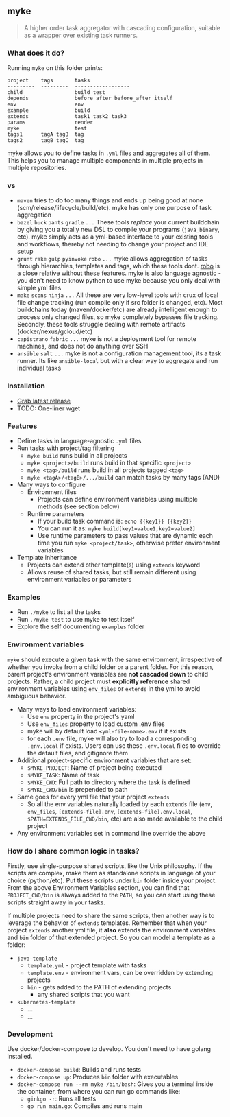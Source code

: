 ## myke

> A higher order task aggregator with cascading configuration, suitable as a wrapper over existing task runners.

### What does it do?

Running `myke` on this folder prints:

```
project    tags       tasks
---------  ---------  ------------------
child                 build test
depends               before after before_after itself
env                   env
example               build
extends               task1 task2 task3
params                render
myke                  test
tags1      tagA tagB  tag
tags2      tagB tagC  tag
```

myke allows you to define tasks in `.yml` files and aggregates all of them. This helps you to manage multiple components in multiple projects in multiple repositories.

### vs

* `maven` tries to do too many things and ends up being good at none (scm/release/lifecycle/build/etc). myke has only one purpose of task aggregation
* `bazel` `buck` `pants` `gradle` `...` These tools *replace* your current buildchain by giving you a totally new DSL to compile your programs (`java_binary`, etc). myke simply acts as a yml-based interface to your existing tools and workflows, thereby not needing to change your project and IDE setup
* `grunt` `rake` `gulp` `pyinvoke` `robo` `...` myke allows aggregation of tasks through hierarchies, templates and tags, which these tools dont. [robo](https://github.com/tj/robo) is a close relative without these features. myke is also language agnostic - you don't need to know python to use myke because you only deal with simple yml files
* `make` `scons` `ninja` `...` All these are very low-level tools with crux of local file change tracking (run compile only if src folder is changed, etc). Most buildchains today (maven/docker/etc) are already intelligent enough to process only changed files, so myke completely bypasses file tracking. Secondly, these tools struggle dealing with remote artifacts (docker/nexus/gcloud/etc)
* `capistrano` `fabric` `...` myke is not a deployment tool for remote machines, and does not do anything over SSH
* `ansible` `salt` `...` myke is not a configuration management tool, its a task runner. Its like `ansible-local` but with a clear way to aggregate and run individual tasks

### Installation

* [Grab latest release](https://github.com/goeuro/myke/releases/latest)
* TODO: One-liner wget

### Features

* Define tasks in language-agnostic `.yml` files
* Run tasks with project/tag filtering
  * `myke build` runs build in all projects
  * `myke <project>/build` runs build in that specific `<project>`
  * `myke <tag>/build` runs build in all projects tagged `<tag>`
  * `myke <tagA>/<tagB>/.../build` can match tasks by many tags (AND)
* Many ways to configure
  * Environment files
    * Projects can define environment variables using multiple methods (see section below)
  * Runtime parameters
    * If your build task command is: `echo {{key1}} {{key2}}`
    * You can run it as: `myke build[key1=value1,key2=value2]`
    * Use runtime parameters to pass values that are dynamic each time you run `myke <project/task>`, otherwise prefer environment variables
* Template inheritance
  * Projects can extend other template(s) using `extends` keyword
  * Allows reuse of shared tasks, but still remain different using environment variables or parameters

### Examples

* Run `./myke` to list all the tasks
* Run `./myke test` to use myke to test itself
* Explore the self documenting `examples` folder

### Environment variables

`myke` should execute a given task with the same environment, irrespective of whether you invoke from a child folder or a parent folder. For this reason, parent project's environment variables are **not cascaded down** to child projects. Rather, a child project must **explicitly reference** shared environment variables using `env_files` or `extends` in the yml to avoid ambiguous behavior.

* Many ways to load environment variables:
  * Use `env` property in the project's yaml
  * Use `env_files` property to load custom .env files
  * myke will by default load `<yml-file-name>.env` if it exists
  * for each `.env` file, myke will also try to load a corresponding `.env.local` if exists. Users can use these `.env.local` files to override the default files, and gitignore them
* Additional project-specific environment variables that are set:
  * `$MYKE_PROJECT`: Name of project being executed
  * `$MYKE_TASK`: Name of task
  * `$MYKE_CWD`: Full path to directory where the task is defined
  * `$MYKE_CWD/bin` is prepended to path
* Same goes for every yml file that your project `extends`
  * So all the env variables naturally loaded by each `extends` file (`env`, `env_files`, `[extends-file].env`, `[extends-file].env.local`, `$PATH=EXTENDS_FILE_CWD/bin`, etc) are also made available to the child project
* Any environment variables set in command line override the above

### How do I share common logic in tasks?

Firstly, use single-purpose shared scripts, like the Unix philosophy. If the scripts are complex, make them as standalone scripts in language of your choice (python/etc). Put these scripts under `bin` folder inside your project. From the above Environment Variables section, you can find that `PROJECT_CWD/bin` is always added to the `PATH`, so you can start using these scripts straight away in your tasks.

If multiple projects need to share the same scripts, then another way is to leverage the behavior of `extends` templates. Remember that when your project `extends` another yml file, it **also** extends the environment variables and `bin` folder of that extended project. So you can model a template as a folder:

* `java-template`
  * `template.yml` - project template with tasks
  * `template.env` - environment vars, can be overridden by extending projects
  * `bin` - gets added to the PATH of extending projects
    * any shared scripts that you want
* `kubernetes-template`
  * ...
  * ...

### Development

Use docker/docker-compose to develop. You don't need to have golang installed.

* `docker-compose build`: Builds and runs tests
* `docker-compose up`: Produces `bin` folder with executables
* `docker-compose run --rm myke /bin/bash`: Gives you a terminal inside the container, from where you can run go commands like:
  * `ginkgo -r`: Runs all tests
  * `go run main.go`: Compiles and runs main
